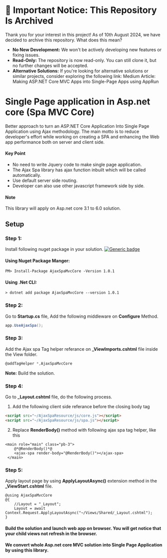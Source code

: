 # 📢 Important Notice: This Repository Is Archived
Thank you for your interest in this project! As of 10th August 2024, we have decided to archive this repository. What does this mean?

- **No New Development:** We won't be actively developing new features or fixing issues.
- **Read-Only:** The repository is now read-only. You can still clone it, but no further changes will be accepted.
- **Alternative Solutions:** If you're looking for alternative solutions or similar projects, consider exploring the following link:
Medium Article: Making ASP.NET Core MVC Apps into Single-Page Apps using AppRun


# Single Page application in Asp.net core (Spa MVC Core)
Better approach to turn an ASP.NET Core Application Into Single Page Application using Ajax methodology.
The main motto is to reduce developer's effort while working on creating a SPA and 
enhancing the Web app performance both on server and client side.

#### Key Point
* No need to write Jquery code to make single page application.
* The Ajax Spa library has ajax function inbuilt which will be called automatically.
* Use default server side routing.
* Developer can also use other javascript framework side by side.

#### Note
This library will apply on Asp.net core 3.1 to 6.0 solution.

## Setup

### Step 1:
Install following nuget package in your solution.
[![Generic badge](https://img.shields.io/badge/Nuget-1.0.1-<COLOR>.svg)](https://www.nuget.org/packages/AjaxSpaMvcCore/1.0.1)

#### Using Nuget Package Manger:
```
PM> Install-Package AjaxSpaMvcCore -Version 1.0.1
```

#### Using .Net CLI:
```
> dotnet add package AjaxSpaMvcCore --version 1.0.1
```


### Step 2:
Go to **Startup.cs** file, Add the following middleware on **Configure** Method.
```C#
app.UseAjaxSpa();
```

### Step 3:
Add the Ajax spa Tag helper referance on **_ViewImports.cshtml** file inside the View folder.
```C#
@addTagHelper *,AjaxSpaMvcCore
```
**Note:** Build the solution. 

### Step 4:
Go to **_Layout.cshtml** file, do the following process.
1. Add the following client side referance before the closing body tag
```html
<script src="~/AjaxSpaResource/js/core.js"></script>
<script src="~/AjaxSpaResource/js/spa.js"></script>
```
2. Replace **RenderBody()** method with following ajax spa tag helper, like this
```razor
<main role="main" class="pb-3">
    @*@RenderBody()*@
    <ajax-spa render-body="@RenderBody()"></ajax-spa>
 </main>
```
### Step 5:
Apply layout page by using **ApplyLayoutAsync()** extension method in the **_ViewStart.cshtml** file.
```razor
@using AjaxSpaMvcCore
@{
    //Layout = "_Layout";
    Layout = await Context.Request.ApplyLayoutAsync("~/Views/Shared/_Layout.cshtml");
}

```

#### Build the solution and launch web app on browser. You will get notice that your child views not refresh in the browser.
#### We convert whole Asp.net core MVC solution into Single Page Application by using this library. 

